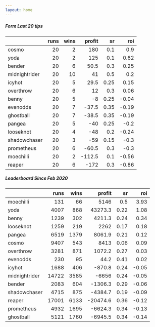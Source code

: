 ```yaml
---   
layout: home   
---   
```



##### Form Last 20 tips   

|               |   runs |   wins |   profit |   sr |   roi |
|:--------------|-------:|-------:|---------:|-----:|------:|
| cosmo         |     20 |      2 |    180   | 0.1  |  0.9  |
| yoda          |     20 |      2 |    125   | 0.1  |  0.62 |
| bender        |     20 |      6 |     50.5 | 0.3  |  0.25 |
| midnightrider |     20 |     10 |     41   | 0.5  |  0.2  |
| icyhot        |     20 |      5 |     29.5 | 0.25 |  0.15 |
| overthrow     |     20 |      6 |     12   | 0.3  |  0.06 |
| benny         |     20 |      5 |     -8   | 0.25 | -0.04 |
| evenodds      |     20 |      7 |    -37.5 | 0.35 | -0.19 |
| ghostball     |     20 |      7 |    -38.5 | 0.35 | -0.19 |
| pangea        |     20 |      5 |    -40   | 0.25 | -0.2  |
| looseknot     |     20 |      4 |    -48   | 0.2  | -0.24 |
| shadowchaser  |     20 |      3 |    -59   | 0.15 | -0.3  |
| prometheus    |     20 |      6 |    -60.5 | 0.3  | -0.3  |
| moechilli     |     20 |      2 |   -112.5 | 0.1  | -0.56 |
| reaper        |     20 |      6 |   -172   | 0.3  | -0.86 |

##### Leaderboard Since Feb 2020   

|               |   runs |   wins |   profit |   sr |   roi |
|:--------------|-------:|-------:|---------:|-----:|------:|
| moechilli     |    131 |     66 |   5146   | 0.5  |  3.93 |
| yoda          |   4007 |    868 |  43273.3 | 0.22 |  1.08 |
| benny         |   1239 |    302 |   4211.3 | 0.24 |  0.34 |
| looseknot     |   1259 |    219 |   2262   | 0.17 |  0.18 |
| pangea        |   6519 |   1379 |   8061.9 | 0.21 |  0.12 |
| cosmo         |   9407 |    543 |   8413   | 0.06 |  0.09 |
| overthrow     |   3281 |    871 |   1072.2 | 0.27 |  0.03 |
| evenodds      |    230 |     95 |     44.2 | 0.41 |  0.02 |
| icyhot        |   1688 |    406 |   -870.8 | 0.24 | -0.05 |
| midnightrider |  14722 |   3585 |  -6656   | 0.24 | -0.05 |
| bender        |   2083 |    604 |  -1306.3 | 0.29 | -0.06 |
| shadowchaser  |   4715 |    875 |  -4384.7 | 0.19 | -0.09 |
| reaper        |  17001 |   6133 | -20474.6 | 0.36 | -0.12 |
| prometheus    |   4932 |   1695 |  -6624.3 | 0.34 | -0.13 |
| ghostball     |   5121 |   1760 |  -6945.5 | 0.34 | -0.14 |